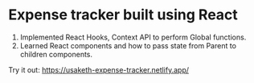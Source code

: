 # Expense tracker built using React
1. Implemented React Hooks, Context API to perform Global functions.
2. Learned React components and how to pass state from Parent to children components.

Try it out: https://usaketh-expense-tracker.netlify.app/

